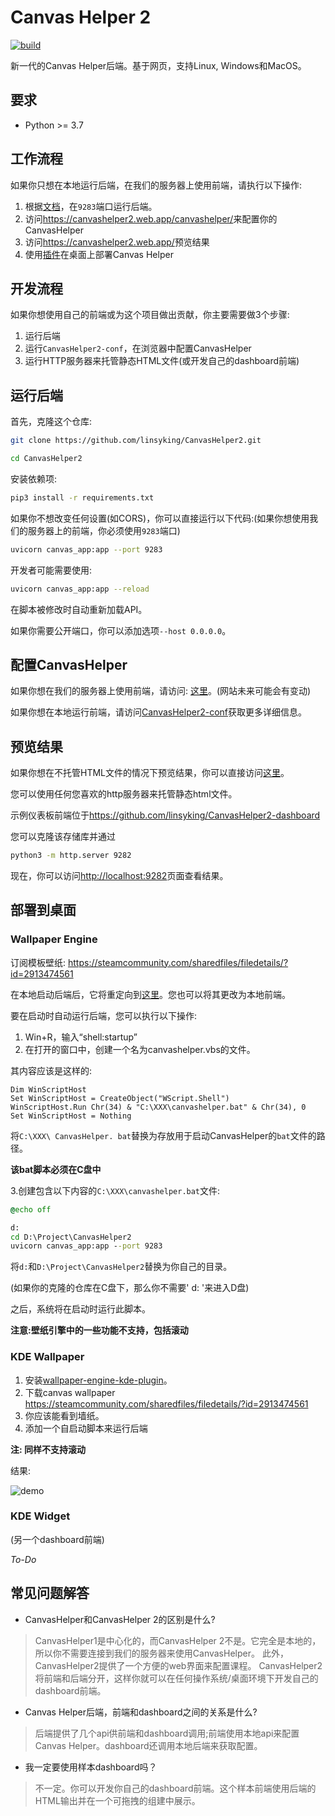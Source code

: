 # Canvas Helper 2

[![build](https://github.com/linsyking/CanvasHelper2/actions/workflows/build.yml/badge.svg)](https://github.com/linsyking/CanvasHelper2/actions/workflows/build.yml)

新一代的Canvas Helper后端。基于网页，支持Linux, Windows和MacOS。

## 要求

- Python >= 3.7

## 工作流程

如果你只想在本地运行后端，在我们的服务器上使用前端，请执行以下操作:

1. 根据[文档](https://github.com/linsyking/CanvasHelper2#run-backend)，在`9283`端口运行后端。
2. 访问<https://canvashelper2.web.app/canvashelper/>来配置你的CanvasHelper
3. 访问<https://canvashelper2.web.app/>预览结果
4. 使用[插件](https://github.com/linsyking/CanvasHelper2/#部署到桌面)在桌面上部署Canvas Helper

## 开发流程

如果你想使用自己的前端或为这个项目做出贡献，你主要需要做3个步骤:

1. 运行后端
2. 运行`CanvasHelper2-conf`，在浏览器中配置CanvasHelper
3. 运行HTTP服务器来托管静态HTML文件(或开发自己的dashboard前端)

## 运行后端

首先，克隆这个仓库:

```bash
git clone https://github.com/linsyking/CanvasHelper2.git

cd CanvasHelper2
```

安装依赖项:

```bash
pip3 install -r requirements.txt
```

如果你不想改变任何设置(如CORS)，你可以直接运行以下代码:(如果你想使用我们的服务器上的前端，你必须使用`9283`端口)

```bash
uvicorn canvas_app:app --port 9283
```

开发者可能需要使用:

```bash
uvicorn canvas_app:app --reload
```

在脚本被修改时自动重新加载API。

如果你需要公开端口，你可以添加选项`--host 0.0.0.0`。

## 配置CanvasHelper

如果你想在我们的服务器上使用前端，请访问: [这里](https://canvashelper2.web.app/canvashelper/)。(网站未来可能会有变动)

如果你想在本地运行前端，请访问[CanvasHelper2-conf](https://github.com/linsyking/CanvasHelper2-conf)获取更多详细信息。

## 预览结果

如果你想在不托管HTML文件的情况下预览结果，你可以直接访问[这里](https://canvashelper2.web.app/)。

您可以使用任何您喜欢的http服务器来托管静态html文件。

示例仪表板前端位于<https://github.com/linsyking/CanvasHelper2-dashboard>

您可以克隆该存储库并通过

```bash
python3 -m http.server 9282
```

现在，你可以访问<http://localhost:9282>页面查看结果。

## 部署到桌面

### Wallpaper Engine

订阅模板壁纸: <https://steamcommunity.com/sharedfiles/filedetails/?id=2913474561>

在本地启动后端后，它将重定向到[这里](https://canvashelper2.web.app/)。您也可以将其更改为本地前端。

要在启动时自动运行后端，您可以执行以下操作:

1. Win+R，输入“shell:startup”
2. 在打开的窗口中，创建一个名为canvashelper.vbs的文件。

其内容应该是这样的:

```vbs
Dim WinScriptHost
Set WinScriptHost = CreateObject("WScript.Shell")
WinScriptHost.Run Chr(34) & "C:\XXX\canvashelper.bat" & Chr(34), 0
Set WinScriptHost = Nothing
```

将`C:\XXX\ CanvasHelper. bat`替换为存放用于启动CanvasHelper的`bat`文件的路径。

**该bat脚本必须在C盘中**

3.创建包含以下内容的`C:\XXX\canvashelper.bat`文件:

```cmd
@echo off

d:
cd D:\Project\CanvasHelper2
uvicorn canvas_app:app --port 9283
```

将`d:`和`D:\Project\CanvasHelper2`替换为你自己的目录。

(如果你的克隆的仓库在C盘下，那么你不需要' d: '来进入D盘)

之后，系统将在启动时运行此脚本。

**注意:壁纸引擎中的一些功能不支持，包括滚动**

### KDE Wallpaper

1. 安装[wallpaper-engine-kde-plugin](https://github.com/catsout/wallpaper-engine-kde-plugin)。
2. 下载canvas wallpaper <https://steamcommunity.com/sharedfiles/filedetails/?id=2913474561>
3. 你应该能看到墙纸。
4. 添加一个自启动脚本来运行后端

**注: 同样不支持滚动**

结果:

![demo](https://user-images.githubusercontent.com/49303317/210978732-68cefd73-75df-4013-a7cb-2010f16ec7dd.png)

### KDE Widget

(另一个dashboard前端)

*To-Do*

## 常见问题解答

- CanvasHelper和CanvasHelper 2的区别是什么?

> CanvasHelper1是中心化的，而CanvasHelper 2不是。它完全是本地的，所以你不需要连接到我们的服务器来使用CanvasHelper。
> 此外，CanvasHelper2提供了一个方便的web界面来配置课程。
> CanvasHelper2将前端和后端分开，这样你就可以在任何操作系统/桌面环境下开发自己的dashboard前端。

- Canvas Helper后端，前端和dashboard之间的关系是什么?

> 后端提供了几个api供前端和dashboard调用;前端使用本地api来配置Canvas Helper。dashboard还调用本地后端来获取配置。

- 我一定要使用样本dashboard吗？

> 不一定。你可以开发你自己的dashboard前端。这个样本前端使用后端的HTML输出并在一个可拖拽的组建中展示。
